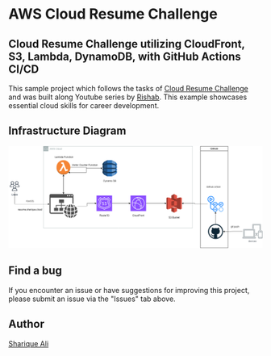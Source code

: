 
# AWS Cloud Resume Challenge

## Cloud Resume Challenge utilizing CloudFront, S3, Lambda, DynamoDB, with GitHub Actions CI/CD

This sample project which follows the tasks of [Cloud Resume Challenge](https://cloudresumechallenge.dev/) and was built along Youtube series by [Rishab](https://github.com/rishabkumar7/aws-cloud-resume-challenge/tree/main). This example showcases essential cloud skills for career development. 

## Infrastructure Diagram
<p align="center">
  <img src="./AWS.Resume.Challenge.png" alt="Infrastructure Diagram" />
</p>





## Find a bug
If you encounter an issue or have suggestions for improving this project, please submit an issue via the "Issues" tab above.

## Author

[Sharique Ali](https://github.com/sharique-tech1987)

